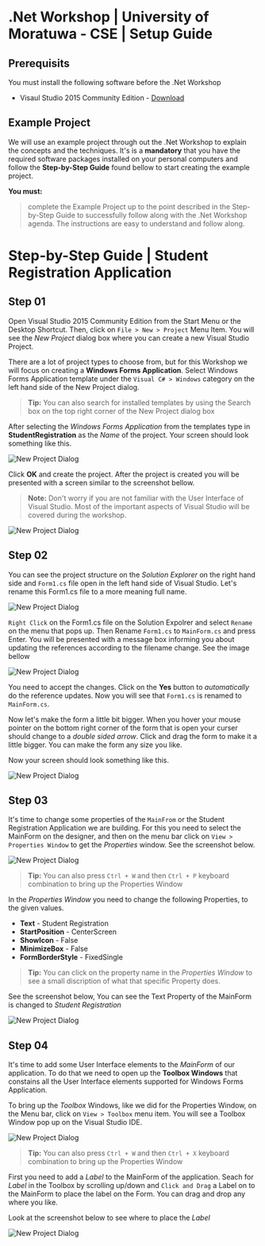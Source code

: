 # .Net Workshop | University of Moratuwa - CSE | Setup Guide

## Prerequisits
You must install the following software before the .Net Workshop
* Visaul Studio 2015 Community Edition - [Download](https://www.microsoft.com/en-us/download/details.aspx?id=48146)


## Example Project

We will use an example project through out the .Net Workshop to explain the concepts and the techniques. It's is a **mandatory** that you have the required software packages installed on your personal computers and follow the **Step-by-Step Guide** found bellow to start creating the example project. 

**You must:**
> complete the Example Project up to the point described in the Step-by-Step Guide to successfully follow along with the .Net Workshop agenda.
> The instructions are easy to understand and follow along.


# Step-by-Step Guide | Student Registration Application

## Step 01

Open Visual Studio 2015 Community Edition from the Start Menu or the Desktop Shortcut. Then, click on `File > New > Project` Menu Item. You will see the *New Project* dialog box where you can create a new Visual Studio Project.

There are a lot of project types to choose from, but for this Workshop we will focus on creating a **Windows Forms Application**. Select Windows Forms Application template under the `Visual C# > Windows` category on the left hand side of the New Project dialog.

>**Tip:**
> You can also search for installed templates by using the Search box on the top right corner of the New Project dialog box

After selecting the *Windows Forms Application* from the templates type in **StudentRegistration** as the *Name* of the project. Your screen should look something like this.

![New Project Dialog](https://github.com/kasunkv/UoM-CSE-DotNet-Workshop-2017/blob/master/Screenshots/1.png)

Click **OK** and create the project. After the project is created you will be presented with a screen similar to the screenshot bellow.

> **Note:**
> Don't worry if you are not familiar with the User Interface of Visual Studio. Most of the important aspects of Visual Studio will be covered during the workshop.

![New Project Dialog](https://github.com/kasunkv/UoM-CSE-DotNet-Workshop-2017/blob/master/Screenshots/2.png)

## Step 02

You can see the project structure on the *Solution Explorer* on the right hand side and `Form1.cs` file open in the left hand side of Visual Studio. Let's rename this Form1.cs file to a more meaning full name.

![New Project Dialog](https://github.com/kasunkv/UoM-CSE-DotNet-Workshop-2017/blob/master/Screenshots/3.png)

`Right Click` on the Form1.cs file on the Solution Expolrer and select `Rename` on the menu that pops up. Then Rename `Form1.cs` to `MainForm.cs` and press Enter. You will be presented with a message box informing you about updating the references according to the filename change. See the image bellow

![New Project Dialog](https://github.com/kasunkv/UoM-CSE-DotNet-Workshop-2017/blob/master/Screenshots/4.png)

You need to accept the changes. Click on the **Yes** button to *automatically* do the reference updates. Now you will see that `Form1.cs` is renamed to `MainForm.cs`. 

Now let's make the form a little bit bigger. When you hover your mouse pointer on the bottom right corner of the form that is open your curser should change to a *double sided arrow*. Click and drag the form to make it a little bigger. You can make the form any size you like.

Now your screen should look something like this.

![New Project Dialog](https://github.com/kasunkv/UoM-CSE-DotNet-Workshop-2017/blob/master/Screenshots/5.png)


## Step 03

It's time to change some properties of the `MainFrom` or the Student Registration Application we are building. For this you need to select the MainForm on the designer, and then on the menu bar click on `View > Properties Window` to get the *Properties* window. See the screenshot below.

![New Project Dialog](https://github.com/kasunkv/UoM-CSE-DotNet-Workshop-2017/blob/master/Screenshots/6.png)

> **Tip:**
> You can also press `Ctrl + W` and then `Ctrl + P` keyboard combination to bring up the Properties Window

In the *Properties Window* you need to change the following Properties, to the given values.

* **Text** - Student Registration
* **StartPosition** - CenterScreen
* **ShowIcon** - False
* **MinimizeBox** - False
* **FormBorderStyle** - FixedSingle

>**Tip:**
>You can click on the property name in the *Properties Window* to see a small discription of what that specific Property does.

See the screenshot below, You can see the Text Property of the MainForm is changed to *Student Registration*

![New Project Dialog](https://github.com/kasunkv/UoM-CSE-DotNet-Workshop-2017/blob/master/Screenshots/7.png)


## Step 04

It's time to add some User Interface elements to the *MainForm* of our application. To do that we need to open up the **Toolbox Windows** that constains all the User Interface elements supported for Windows Forms Application.

To bring up the *Toolbox* Windows, like we did for the Properties Window, on the Menu bar, click on `View > Toolbox` menu item. You will see a Toolbox Window pop up on the Visual Studio IDE.

![New Project Dialog](https://github.com/kasunkv/UoM-CSE-DotNet-Workshop-2017/blob/master/Screenshots/8.png)

> **Tip:**
> You can also press `Ctrl + W` and then `Ctrl + X` keyboard combination to bring up the Properties Window

First you need to add a *Label* to the MainForm of the application. Seach for *Label* in the Toolbox by scrolling up/down and `Click and Drag` a Label on to the MainForm to place the label on the Form. You can drag and drop any where you like. 

Look at the screenshot below to see where to place the *Label*

![New Project Dialog](https://github.com/kasunkv/UoM-CSE-DotNet-Workshop-2017/blob/master/Screenshots/9.png)
